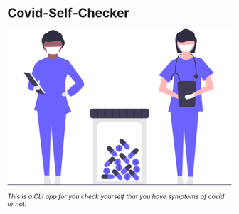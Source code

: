 # Covid-Self-Checker

![hero logo](hero.svg)

*This is a CLI app for you check yourself that you have symptoms of covid or not.*